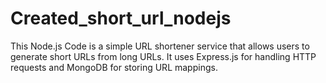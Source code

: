 # Created_short_url_nodejs
This Node.js Code is a simple URL shortener service that allows users to generate short URLs from long URLs. It uses Express.js for handling HTTP requests and MongoDB for storing URL mappings.
